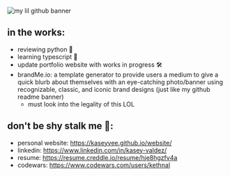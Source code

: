 <!--
**kaseyvee/kaseyvee** is a ✨ _special_ ✨ repository because its `README.md` (this file) appears on your GitHub profile.

Here are some ideas to get you started:

- 🔭 I’m currently working on ...
- 🌱 I’m currently learning ...
- 👯 I’m looking to collaborate on ...
- 🤔 I’m looking for help with ...
- 💬 Ask me about ...
- 📫 How to reach me: ...
- 😄 Pronouns: ...
- ⚡ Fun fact: ...
-->

![my lil github banner](https://i.imgur.com/QMUUOIs.png)

## in the works:

- reviewing python 🐍
- learning typescript 📄
- update portfolio website with works in progress 🛠
- brandMe.io: a template generator to provide users a medium to give a quick blurb about themselves with an eye-catching photo/banner using recognizable, classic, and iconic brand designs (just like my github readme banner)
  - must look into the legality of this LOL

## don't be shy stalk me 🌝:

- personal website: https://kaseyvee.github.io/website/
- linkedin: https://www.linkedin.com/in/kasey-valdez/
- resume: https://resume.creddle.io/resume/hje8hgzfv4a
- codewars: https://www.codewars.com/users/kethnal
